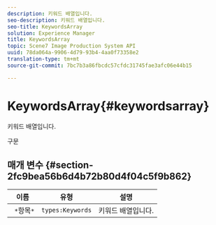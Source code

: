 ```yaml
---
description: 키워드 배열입니다.
seo-description: 키워드 배열입니다.
seo-title: KeywordsArray
solution: Experience Manager
title: KeywordsArray
topic: Scene7 Image Production System API
uuid: 78da064a-9906-4d79-93b4-4aa0f73358e2
translation-type: tm+mt
source-git-commit: 7bc7b3a86fbcdc57cfdc31745fae3afc06e44b15

---
```



# KeywordsArray{#keywordsarray}

키워드 배열입니다.

구문

## 매개 변수 {#section-2fc9bea56b6d4b72b80d4f04c5f9b862}

| 이름 | 유형 | 설명 |
|---|---|---|
| ` *`항목`*` | `types:Keywords` | 키워드 배열입니다. |

